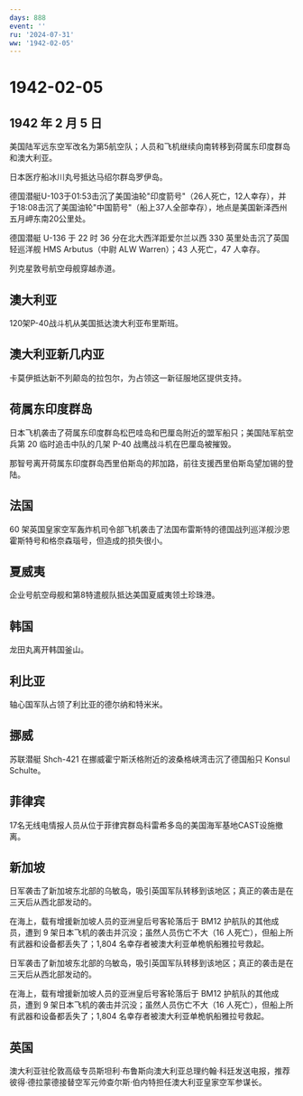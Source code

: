 ```yaml
---
days: 888
event: ''
ru: '2024-07-31'
ww: '1942-02-05'
---
```


# 1942-02-05

## 1942 年 2 月 5 日

美国陆军远东空军改名为第5航空队；人员和飞机继续向南转移到荷属东印度群岛和澳大利亚。

日本医疗船冰川丸号抵达马绍尔群岛罗伊岛。

德国潜艇U-103于01:53击沉了美国油轮"印度箭号"（26人死亡，12人幸存），并于18:08击沉了美国油轮"中国箭号"（船上37人全部幸存），地点是美国新泽西州五月岬东南20公里处。

德国潜艇 U-136 于 22 时 36 分在北大西洋距爱尔兰以西 330
英里处击沉了英国轻巡洋舰 HMS Arbutus（中尉 ALW Warren）；43 人死亡，47
人幸存。

列克星敦号航空母舰穿越赤道。

## 澳大利亚

120架P-40战斗机从美国抵达澳大利亚布里斯班。

## 澳大利亚新几内亚

卡莫伊抵达新不列颠岛的拉包尔，为占领这一新征服地区提供支持。

## 荷属东印度群岛

日本飞机袭击了荷属东印度群岛松巴哇岛和巴厘岛附近的盟军船只；美国陆军航空兵第
20 临时追击中队的几架 P-40 战鹰战斗机在巴厘岛被摧毁。

那智号离开荷属东印度群岛西里伯斯岛的邦加路，前往支援西里伯斯岛望加锡的登陆。

## 法国

60
架英国皇家空军轰炸机司令部飞机袭击了法国布雷斯特的德国战列巡洋舰沙恩霍斯特号和格奈森瑙号，但造成的损失很小。

## 夏威夷

企业号航空母舰和第8特遣舰队抵达美国夏威夷领土珍珠港。

## 韩国

龙田丸离开韩国釜山。

## 利比亚

轴心国军队占领了利比亚的德尔纳和特米米。

## 挪威

苏联潜艇 Shch-421 在挪威霍宁斯沃格附近的波桑格峡湾击沉了德国船只 Konsul
Schulte。

## 菲律宾

17名无线电情报人员从位于菲律宾群岛科雷希多岛的美国海军基地CAST设施撤离。

## 新加坡

日军袭击了新加坡东北部的乌敏岛，吸引英国军队转移到该地区；真正的袭击是在三天后从西北部发动的。

在海上，载有增援新加坡人员的亚洲皇后号客轮落后于 BM12
护航队的其他成员，遭到 9 架日本飞机的袭击并沉没；虽然人员伤亡不大（16
人死亡），但船上所有武器和设备都丢失了；1,804
名幸存者被澳大利亚单桅帆船雅拉号救起。

日军袭击了新加坡东北部的乌敏岛，吸引英国军队转移到该地区；真正的袭击是在三天后从西北部发动的。

在海上，载有增援新加坡人员的亚洲皇后号客轮落后于 BM12
护航队的其他成员，遭到 9 架日本飞机的袭击并沉没；虽然人员伤亡不大（16
人死亡），但船上所有武器和设备都丢失了；1,804
名幸存者被澳大利亚单桅帆船雅拉号救起。

## 英国

澳大利亚驻伦敦高级专员斯坦利·布鲁斯向澳大利亚总理约翰·科廷发送电报，推荐彼得·德拉蒙德接替空军元帅查尔斯·伯内特担任澳大利亚皇家空军参谋长。